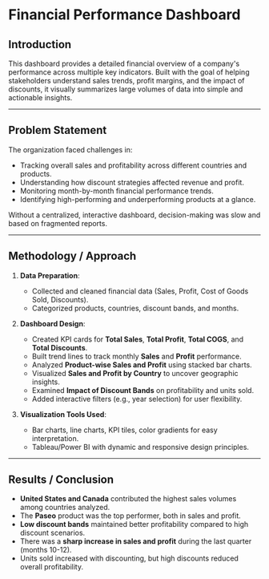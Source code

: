 
#  Financial Performance Dashboard

##  Introduction
This dashboard provides a detailed financial overview of a company's performance across multiple key indicators. Built with the goal of helping stakeholders understand sales trends, profit margins, and the impact of discounts, it visually summarizes large volumes of data into simple and actionable insights.

---

##  Problem Statement
The organization faced challenges in:
- Tracking overall sales and profitability across different countries and products.
- Understanding how discount strategies affected revenue and profit.
- Monitoring month-by-month financial performance trends.
- Identifying high-performing and underperforming products at a glance.

Without a centralized, interactive dashboard, decision-making was slow and based on fragmented reports.

---

##  Methodology / Approach

1. **Data Preparation**:  
   - Collected and cleaned financial data (Sales, Profit, Cost of Goods Sold, Discounts).
   - Categorized products, countries, discount bands, and months.

2. **Dashboard Design**:  
   - Created KPI cards for **Total Sales**, **Total Profit**, **Total COGS**, and **Total Discounts**.
   - Built trend lines to track monthly **Sales** and **Profit** performance.
   - Analyzed **Product-wise Sales and Profit** using stacked bar charts.
   - Visualized **Sales and Profit by Country** to uncover geographic insights.
   - Examined **Impact of Discount Bands** on profitability and units sold.
   - Added interactive filters (e.g., year selection) for user flexibility.

3. **Visualization Tools Used**:  
   - Bar charts, line charts, KPI tiles, color gradients for easy interpretation.
   - Tableau/Power BI with dynamic and responsive design principles.

---

##  Results / Conclusion

- **United States and Canada** contributed the highest sales volumes among countries analyzed.
- The **Paseo** product was the top performer, both in sales and profit.
- **Low discount bands** maintained better profitability compared to high discount scenarios.
- There was a **sharp increase in sales and profit** during the last quarter (months 10-12).
- Units sold increased with discounting, but high discounts reduced overall profitability.




